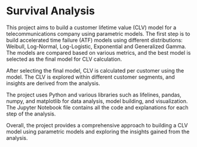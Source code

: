 # Survival Analysis

This project aims to build a customer lifetime value (CLV) model for a telecommunications company using parametric models. The first step is to build accelerated time failure (ATF) models using different distributions: Weibull, Log-Normal, Log-Logistic, Exponential and Generalized Gamma. The models are compared based on various metrics, and the best model is selected as the final model for CLV calculation.

After selecting the final model, CLV is calculated per customer using the model. The CLV is explored within different customer segments, and insights are derived from the analysis.

The project uses Python and various libraries such as lifelines, pandas, numpy, and matplotlib for data analysis, model building, and visualization. The Jupyter Notebook file contains all the code and explanations for each step of the analysis.

Overall, the project provides a comprehensive approach to building a CLV model using parametric models and exploring the insights gained from the analysis.